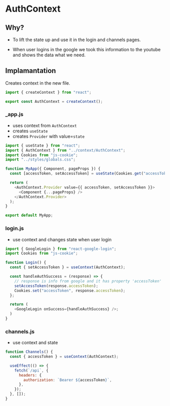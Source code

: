 # AuthContext

## Why?

- To lift the state up and use it in the login and channels pages.

- When user logins in the google we took this information to the youtube and shows the data what we need.

## Implamantation

Creates context in the new file.

```js
import { createContext } from "react";

export const AuthContext = createContext();
```

### \_app.js

- uses context from `AuthContext`
- creates `useState`
- creates `Provider` with value=`state`

```js
import { useState } from "react";
import { AuthContext } from "../context/AuthContext";
import Cookies from "js-cookie";
import "../styles/globals.css";

function MyApp({ Component, pageProps }) {
  const [accessToken, setAccessToken] = useState(Cookies.get("accessToken"));

  return (
    <AuthContext.Provider value={{ accessToken, setAccessToken }}>
      <Component {...pageProps} />
    </AuthContext.Provider>
  );
}

export default MyApp;
```

### login.js

- use context and changes state when user login

```js
import { GoogleLogin } from "react-google-login";
import Cookies from "js-cookie";

function Login() {
  const { setAccessToken } = useContext(AuthContext);

  const handleAuthSuccess = (response) => {
    // response is info from google and it has property 'accessToken'
    setAccessToken(response.accessToken);
    Cookies.set("accessToken", response.accessToken);
  };

  return (
    <GoogleLogin onSuccess={handleAuthSuccess} />;
  )
}
```

### channels.js

- use context and state

```js
function Channels() {
  const { accessToken } = useContext(AuthContext);

  useEffect(() => {
    fetch(`/api`, {
      headers: {
        authorization: `Bearer ${accessToken}`,
      },
    });
  }, []);
}
```
